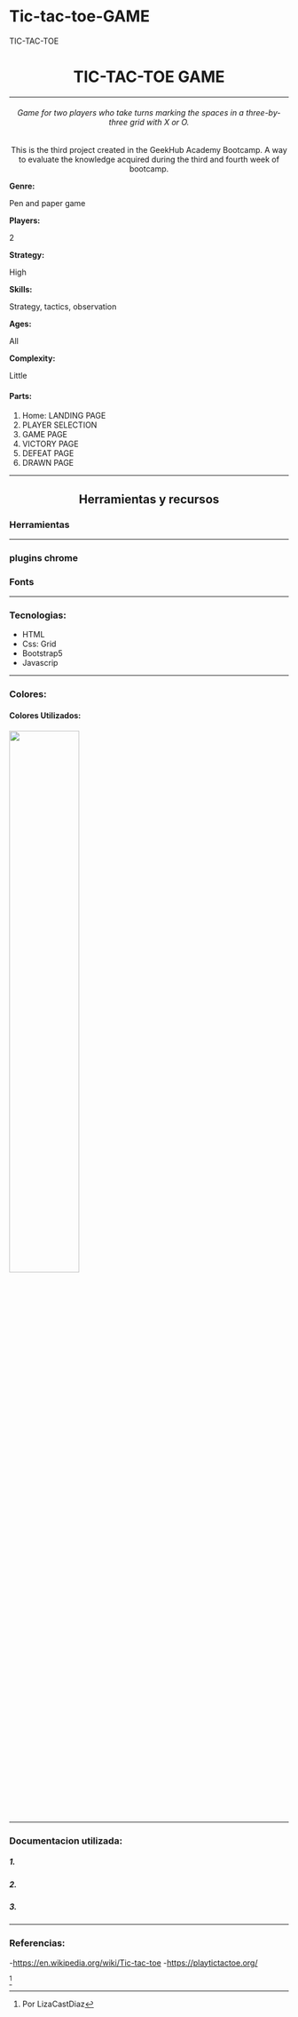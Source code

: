 # Tic-tac-toe-GAME



TIC-TAC-TOE
<h1 align="center"> TIC-TAC-TOE GAME</h1> 
<hr>
<h6 align="center">Game for two players who take turns marking the spaces in a three-by-three grid with X or O. </h3>
<p align="center">This is the third project created in the GeekHub Academy Bootcamp. A way to evaluate the knowledge acquired during the third and fourth week of bootcamp. </p>

<strong>Genre:</strong> <p>Pen and paper game</p>
<strong>Players:</strong> <p>2</p>
<strong>Strategy:</strong> <p>High</p>
<strong>Skills:</strong> <p>Strategy, tactics, observation</p>
<strong>Ages:</strong> <p>All</p>
<strong>Complexity:</strong> <p>Little</p>


#### Parts:
1. Home: LANDING PAGE
2. PLAYER SELECTION
3. GAME PAGE
4. VICTORY PAGE
5. DEFEAT PAGE
6. DRAWN PAGE

<hr>

<h2 align="center">Herramientas y recursos</h2>

### Herramientas

<hr>

### plugins chrome
### Fonts


<hr>

### Tecnologias:
- HTML
- Css: Grid
- Bootstrap5
- Javascrip

<hr>

### Colores: 
#### Colores Utilizados: 

<img src="../assets/paletas.png" width="50%" height="50%" alt="">


<hr>

### Documentacion utilizada:

##### 1.


##### 2.


##### 3.



---
### Referencias:

-https://en.wikipedia.org/wiki/Tic-tac-toe
-https://playtictactoe.org/





[^1]

[^1]: Por LizaCastDiaz
